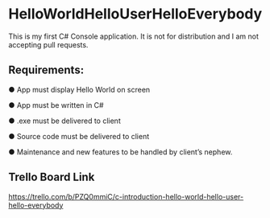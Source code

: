# HelloWorldHelloUserHelloEverybody

This is my first C# Console application. It is not for distribution and I am not accepting pull
requests.

## Requirements:

● App must display Hello World on screen

● App must be written in C#

● .exe must be delivered to client

● Source code must be delivered to client

● Maintenance and new features to be handled by client’s nephew.

## Trello Board Link

https://trello.com/b/PZQ0mmiC/c-introduction-hello-world-hello-user-hello-everybody
